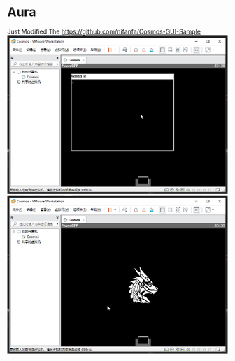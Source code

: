 # Aura
Just Modified The https://github.com/nifanfa/Cosmos-GUI-Sample    
![image](https://github.com/nifanfa/Aura/blob/main/QQ%E6%88%AA%E5%9B%BE20210124233827.png)  
![image](https://github.com/nifanfa/Aura/blob/main/QQ%E6%88%AA%E5%9B%BE20210124233809.png)
